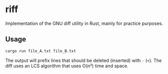 # riff
Implementation of the GNU diff utility in Rust, mainly for practice purposes.

## Usage

`cargo run file_A.txt file_B.txt`

The output will prefix lines that should be deleted (inserted) with `-` (`+`). The diff uses an LCS algorithm that uses O(n²) time and space.